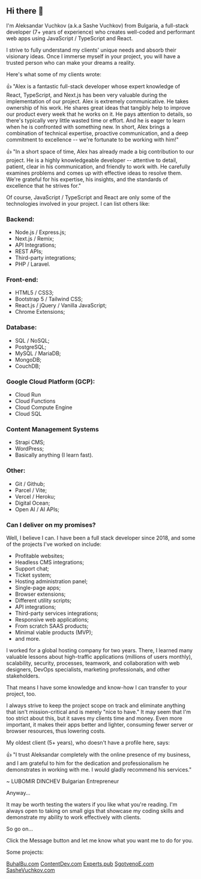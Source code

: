 ## Hi there 👋

I'm Aleksandar Vuchkov (a.k.a Sashe Vuchkov) from Bulgaria, a full-stack developer (7+ years of experience) who creates well-coded and performant web apps using JavaScript / TypeScript and React.

I strive to fully understand my clients' unique needs and absorb their visionary ideas. Once I immerse myself in your project, you will have a trusted person who can make your dreams a reality.

Here's what some of my clients wrote:

👍 "Alex is a fantastic full-stack developer whose expert knowledge of React, TypeScript, and Next.js has been very valuable during the implementation of our project. Alex is extremely communicative. He takes ownership of his work. He shares great ideas that tangibly help to improve our product every week that he works on it. He pays attention to details, so there's typically very little wasted time or effort. And he is eager to learn when he is confronted with something new. In short, Alex brings a combination of technical expertise, proactive communication, and a deep commitment to excellence -- we're fortunate to be working with him!"

👍 "In a short space of time, Alex has already made a big contribution to our project. He is a highly knowledgeable developer -- attentive to detail, patient, clear in his communication, and friendly to work with. He carefully examines problems and comes up with effective ideas to resolve them. We're grateful for his expertise, his insights, and the standards of excellence that he strives for."

Of course, JavaScript / TypeScript and React are only some of the technologies involved in your project. I can list others like:

### Backend:

* Node.js / Express.js;
* Next.js / Remix;
* API Integrations;
* REST APIs;
* Third-party integrations;
* PHP / Laravel.

### Front-end:

* HTML5 / CSS3;
* Bootstrap 5 / Tailwind CSS;
* React.js / jQuery / Vanilla JavaScript;
* Chrome Extensions;

### Database:

* SQL / NoSQL;
* PostgreSQL;
* MySQL / MariaDB;
* MongoDB;
* CouchDB;

### Google Cloud Platform (GCP):

* Cloud Run
* Cloud Functions
* Cloud Compute Engine
* Cloud SQL

### Content Management Systems

* Strapi CMS;
* WordPress;
* Basically anything (I learn fast).

### Other:

* Git / Github;
* Parcel / Vite;
* Vercel / Heroku;
* Digital Ocean;
* Open AI / AI APIs;

### Can I deliver on my promises?

Well, I believe I can. I have been a full stack developer since 2018, and some of the projects I've worked on include:

* Profitable websites;
* Headless CMS integrations;
* Support chat;
* Ticket system;
* Hosting administration panel;
* Single-page apps;
* Browser extensions;
* Different utility scripts;
* API integrations;
* Third-party services integrations;
* Responsive web applications;
* From scratch SAAS products;
* Minimal viable products (MVP);
* and more.

I worked for a global hosting company for two years. There, I learned many valuable lessons about high-traffic applications (millions of users monthly), scalability, security, processes, teamwork, and collaboration with web designers, DevOps specialists, marketing professionals, and other stakeholders.

That means I have some knowledge and know-how I can transfer to your project, too.

I always strive to keep the project scope on track and eliminate anything that isn't mission-critical and is merely "nice to have." It may seem that I'm too strict about this, but it saves my clients time and money. Even more important, it makes their apps better and lighter, consuming fewer server or browser resources, thus lowering costs.

My oldest client (5+ years), who doesn't have a profile here, says:

👍 "I trust Aleksandar completely with the online presence of my business, and I am grateful to him for the dedication and professionalism he demonstrates in working with me. I would gladly recommend his services."

~ LUBOMIR DINCHEV
Bulgarian Entrepreneur

Anyway...

It may be worth testing the waters if you like what you're reading. I'm always open to taking on small gigs that showcase my coding skills and demonstrate my ability to work effectively with clients.

So go on...

Click the Message button and let me know what you want me to do for you.


Some projects:

[BuhalBu.com](https://buhalbu.com)
[ContentDev.com](https://contentdev.com)
[Experts.pub](https://experts.pub)
[SgotvenoE.com](https://sgotvenoe.com)
[SasheVuchkov.com](https://sashevuchkov.com)
